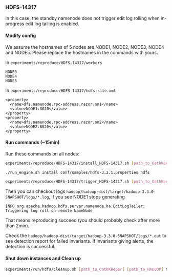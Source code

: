 ### HDFS-14317
In this case, the standby namenode does not trigger edit log rolling when in-progress edit log tailing is enabled.

#### Modify config
We assume the hostnames of 5 nodes are NODE1, NODE2, NODE3, NODE4 and NODE5. Please replace the hostnames in the commands with yours.

In `experiments/reproduce/HDFS-14317/workers`

```
NODE3
NODE4
NODE5
```


In `experiments/reproduce/HDFS-14317/hdfs-site.xml`
```
<property>
  <name>dfs.namenode.rpc-address.razor.nn1</name>
  <value>NODE1:8020</value>
</property>
<property>
  <name>dfs.namenode.rpc-address.razor.nn2</name>
  <value>NODE2:8020</value>
</property>
```

#### Run commands (~15min)

Run these commands on all nodes:

```bash
experiments/reproduce/HDFS-14317/install_HDFS-14317.sh [path_to_OathKeeper] [path_to_HADOOP]
``` 

```bash
./run_engine.sh install conf/samples/hdfs-3.2.1.properties hdfs
```

```bash
experiments/reproduce/HDFS-14317/trigger_HDFS-14317.sh [path_to_OathKeeper] [path_to_HADOOP] NODE1 NODE2
```

Then you can checkout logs `hadoop/hadoop-dist/target/hadoop-3.3.0-SNAPSHOT/logs/*.log`, if you see NODE1 stops generating 
```
INFO org.apache.hadoop.hdfs.server.namenode.ha.EditLogTailer: Triggering log roll on remote NameNode
```
That means reproducing succeed (you should probably check after more than 2min).

Check the `hadoop/hadoop-dist/target/hadoop-3.3.0-SNAPSHOT/logs/*.out` to see detection report for failed invariants. If invariants giving alerts, the detection is successful.



#### Shut down instances and Clean up 

```bash
experiments/run/hdfs/cleanup.sh [path_to_OathKeeper] [path_to_HADOOP] NODE1
```
